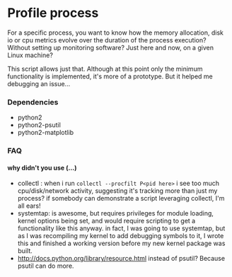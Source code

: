 # Profile process

For a specific process, you want to know how the memory allocation, disk io or cpu metrics evolve over the duration of the process execution?
Without setting up monitoring software? Just here and now, on a given Linux machine?

This script allows just that.  Although at this point only the minimum functionality is implemented, it's more of a prototype.  But it helped me debugging an issue...

### Dependencies

* python2
* python2-psutil
* python2-matplotlib

### FAQ

#### why didn't you use (...)

* collectl : when i run `collectl --procfilt P<pid here>` i see too much cpu/disk/network activity, suggesting it's tracking more than just my process?
  if somebody can demonstrate a script leveraging collectl, I'm all ears!
* systemtap: is awesome, but requires privileges for module loading, kernel options being set, and would require scripting to get a functionality like this anyway.
  in fact, I was going to use systemtap, but as I was recompiling my kernel to add debugging symbols to it, I wrote this and finished a working version before my new kernel package was built.
* http://docs.python.org/library/resource.html instead of psutil? Because psutil can do more.


